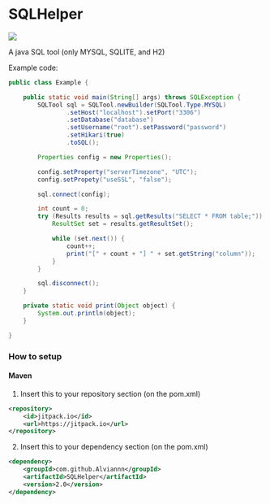 # SQLHelper
[![](https://jitpack.io/v/Alviannn/SQLHelper.svg)](https://jitpack.io/#Alviannn/SQLHelper)

A java SQL tool (only MYSQL, SQLITE, and H2)

Example code:
```java
public class Example {

    public static void main(String[] args) throws SQLException {
        SQLTool sql = SQLTool.newBuilder(SQLTool.Type.MYSQL)
                .setHost("localhost").setPort("3306")
                .setDatabase("database")
                .setUsername("root").setPassword("password")
                .setHikari(true)
                .toSQL();

        Properties config = new Properties();

        config.setProperty("serverTimezone", "UTC");
        config.setPropety("useSSL", "false");

        sql.connect(config);

        int count = 0;
        try (Results results = sql.getResults("SELECT * FROM table;")) {
            ResultSet set = results.getResultSet();

            while (set.next()) {
                count++;
                print("[" + count + "] " + set.getString("column"));
            }
        }

        sql.disconnect();
    }

    private static void print(Object object) {
        System.out.println(object);
    }

}
```

### How to setup

#### Maven
1. Insert this to your repository section (on the pom.xml)
```xml
<repository>
    <id>jitpack.io</id>
    <url>https://jitpack.io</url>
</repository>
```

2. Insert this to your dependency section (on the pom.xml)
```xml
<dependency>
    <groupId>com.github.Alviannn</groupId>
    <artifactId>SQLHelper</artifactId>
    <version>2.0</version>
</dependency>
```
